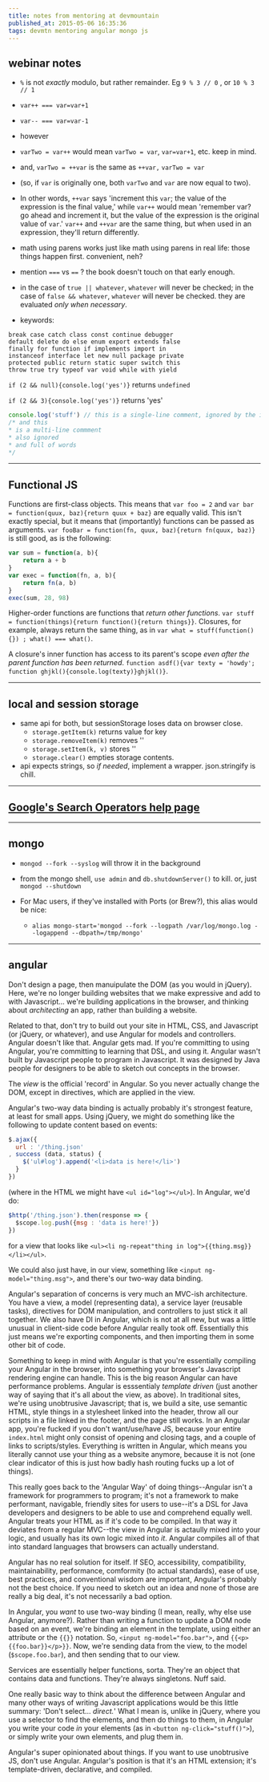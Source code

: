 ```yaml
---
title: notes from mentoring at devmountain
published_at: 2015-05-06 16:35:36
tags: devmtn mentoring angular mongo js
---
```


## webinar notes

* `%` is not _exactly_ modulo, but rather remainder. Eg `9 % 3 // 0` , or `10 % 3 // 1`
* `var++ === var=var+1`
* `var-- === var=var-1`
* however
* `varTwo = var++` would mean `varTwo = var`, `var=var+1`, etc. keep in mind.
* and, `varTwo = ++var` is the same as `++var,` `varTwo = var`
* (so, if `var` is originally one, both `varTwo` and `var` are now equal to two).
* In other words, `++var` says 'increment this `var`; the value of the expression is the final value,'
  while `var++` would mean 'remember var? go ahead and increment it, but the value of the expression
  is the original value of `var`.' `var++` and `++var` are the same thing, but when used in an expression,
  they'll return differently.
* math using parens works just like math using parens in real life:
  those things happen first. convenient, neh?
* mention `===` vs `==` ? the book doesn't touch on that early enough.
* in the case of `true || whatever`, `whatever` will never be checked;
  in the case of `false && whatever`, `whatever` will never be checked. they are evaluated _only when necessary_.

* keywords:

```
break case catch class const continue debugger
default delete do else enum export extends false
finally for function if implements import in
instanceof interface let new null package private
protected public return static super switch this
throw true try typeof var void while with yield
```

`if (2 && null){console.log('yes')}` returns `undefined`

`if (2 && 3){console.log('yes')}` returns 'yes'

```javascript
console.log('stuff') // this is a single-line comment, ignored by the interpreter
/* and this
* is a multi-line commment
* also ignored
* and full of words
*/
```

--------

## Functional JS

Functions are first-class objects. This means that `var foo = 2` and `var bar = function(quux, baz){return quux + baz}`
are equally valid. This isn't exactly special, but it means that (importantly) functions can be passed as arguments.
`var fooBar = function(fn, quux, baz){return fn(quux, baz)}` is still good, as is the following:

```javascript
var sum = function(a, b){
	return a + b
}
var exec = function(fn, a, b){
	return fn(a, b)
}
exec(sum, 28, 98)
```

Higher-order functions are functions that _return other functions_. `var stuff = function(things){return
function(){return things}}`. Closures, for example, always return the same thing, as in `var what = stuff(function(){})
; what() === what()`.

A closure's inner function has access to its parent's scope _even after the parent function has been returned_.
`function asdf(){var texty = 'howdy'; function ghjkl(){console.log(texty)}ghjkl()}`.

--------

## local and session storage

* same api for both, but sessionStorage loses data on browser close.
  * `storage.getItem(k)` returns value for key
  * `storage.removeItem(k)` removes ''
  * `storage.setItem(k, v)` stores ''
  * `storage.clear()` empties storage contents.
* api expects strings, so _if needed_, implement a wrapper. json.stringify is chill.

--------

## [Google's Search Operators help page](https://support.google.com/websearch/answer/2466433)

--------

## mongo

* `mongod --fork --syslog` will throw it in the background

* from the mongo shell, `use admin` and `db.shutdownServer()` to kill. or, just `mongod --shutdown`

* For Mac users, if they've installed with Ports (or Brew?), this alias would be nice:
  * `alias mongo-start='mongod --fork --logpath /var/log/mongo.log --logappend --dbpath=/tmp/mongo'`

--------

## angular

Don't design a page, then manuipulate the DOM (as you would in jQuery). Here, we're no longer building websites that we
make expressive and add to with Javascript... we're building applications in the browser, and thinking about
_architecting_ an app, rather than building a website.

Related to that, don't try to build out your site in HTML, CSS, and Javascript (or jQuery, or whatever), and use Angular
for models and controllers. Angular doesn't like that. Angular gets mad. If you're committing to using Angular, you're
committing to learning that DSL, and using it. Angular wasn't built by Javascript people to program in Javascript. It
was designed by Java people for designers to be able to sketch out concepts in the browser.

The _view_ is the official 'record' in Angular. So you never actually change the DOM, except in directives, which are
applied in the view.

Angular's two-way data binding is actually probably it's strongest feature, at least for small apps. Using jQuery, we
might do something like the following to update content based on events:

```javascript
$.ajax({
  url : '/thing.json'
, success (data, status) {
    $('ul#log').append('<li>data is here!</li>')
  }
})
```

(where in the HTML we might have `<ul id="log"></ul>`). In Angular, we'd do:

```javascript
$http('/thing.json').then(response => {
  $scope.log.push({msg : 'data is here!'})
})
```

for a view that looks like `<ul><li ng-repeat"thing in log">{{thing.msg}}</li></ul>`.

We could also just have, in our view, something like `<input ng-model="thing.msg">`, and there's our two-way data
binding.

Angular's separation of concerns is very much an MVC-ish architecture. You have a view, a model (representing data), a
service layer (reusable tasks), directives for DOM manipulation, and controllers to just stick it all together. We also
have DI in Angular, which is not at all new, but was a little unusual in client-side code before Angular really took
off. Essentially this just means we're exporting components, and then importing them in some other bit of code.

Something to keep in mind with Angular is that you're essentially compiling your Angular in the browser, into something
your browser's Javascript rendering engine can handle. This is the big reason Angular can have performance problems.
Angular is esssentialy _template driven_ (just another way of saying that it's all about the view, as above). In
traditional sites, we're using unobtrusive Javascript; that is, we build a site, use semantic HTML, style things in a
stylesheet linked into the header, throw all our scripts in a file linked in the footer, and the page still works. In an
Angular app, you're fucked if you don't want/use/have JS, because your entire `index.html` might only consist of opening
and closing tags, and a couple of links to scripts/styles. Everything is written in Angular, which means you literally
cannot use your thing as a website anymore, because it is not (one clear indicator of this is just how badly hash
routing fucks up a lot of things).

This really goes back to the 'Angular Way' of doing things--Angular isn't a framework for programmers to program; it's
not a framework to make performant, navigable, friendly sites for users to use--it's a DSL for Java developers and
designers to be able to use and comprehend equally well. Angular treats your HTML as if it's code to be compiled. In
that way it deviates from a regular MVC--the view in Angular is actaully mixed into your logic, and usually has its own
logic mixed into _it_. Angular compiles all of that into standard languages that browsers can actually understand.

Angular has no real solution for itself. If SEO, accessibility, compatibility, maintainability, performance, comformity
(to actual standards), ease of use, best practices, and conventional wisdom are important, Angular's probably not the
best choice. If you need to sketch out an idea and none of those are really a big deal, it's not necessarily a bad
option.

In Angular, you _want_ to use two-way binding (I mean, really, why else use Angular, anymore?). Rather than writing a
function to update a DOM node based on an event, we're binding an element in the template, using either an attribute or
the `{{}}` notation. So, `<input ng-model="foo.bar">`, and `{{<p>{{foo.bar}}</p>}}`. Now, we're sending data from the
view, to the model (`$scope.foo.bar`), and then sending that to our view.

Services are essentially helper functions, sorta. They're an object that contains data and functions. They're always
singletons. Nuff said.

One really basic way to think about the difference between Angular and many other ways of writing Javascript
applications would be this little summary: 'Don't select... _direct._' What I mean is, unlike in jQuery, where you use a
selector to find the elements, and then do things to them, in Angular you write your code _in_ your elements (as in
`<button ng-click="stuff()">`), or simply write your own elements, and plug them in.

Angular's super opinionated about things. If you want to use unobtrusive JS, don't use Angular. Angular's position is
that it's an HTML extension; it's template-driven, declarative, and compiled.

